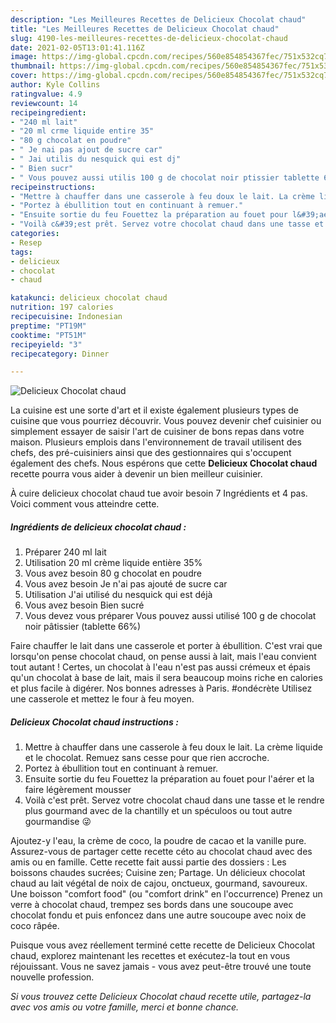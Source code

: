 ```yaml
---
description: "Les Meilleures Recettes de Delicieux Chocolat chaud"
title: "Les Meilleures Recettes de Delicieux Chocolat chaud"
slug: 4190-les-meilleures-recettes-de-delicieux-chocolat-chaud
date: 2021-02-05T13:01:41.116Z
image: https://img-global.cpcdn.com/recipes/560e854854367fec/751x532cq70/delicieux-chocolat-chaud-photo-principale-de-la-recette.jpg
thumbnail: https://img-global.cpcdn.com/recipes/560e854854367fec/751x532cq70/delicieux-chocolat-chaud-photo-principale-de-la-recette.jpg
cover: https://img-global.cpcdn.com/recipes/560e854854367fec/751x532cq70/delicieux-chocolat-chaud-photo-principale-de-la-recette.jpg
author: Kyle Collins
ratingvalue: 4.9
reviewcount: 14
recipeingredient:
- "240 ml lait"
- "20 ml crme liquide entire 35"
- "80 g chocolat en poudre"
- " Je nai pas ajout de sucre car"
- " Jai utilis du nesquick qui est dj"
- " Bien sucr"
- " Vous pouvez aussi utilis 100 g de chocolat noir ptissier tablette 66"
recipeinstructions:
- "Mettre à chauffer dans une casserole à feu doux le lait. La crème liquide et le chocolat. Remuez sans cesse pour que rien accroche."
- "Portez à ébullition tout en continuant à remuer."
- "Ensuite sortie du feu Fouettez la préparation au fouet pour l&#39;aérer et la faire légèrement mousser"
- "Voilà c&#39;est prêt. Servez votre chocolat chaud dans une tasse et le rendre plus gourmand avec de la chantilly et un spéculoos ou tout autre gourmandise 😜"
categories:
- Resep
tags:
- delicieux
- chocolat
- chaud

katakunci: delicieux chocolat chaud 
nutrition: 197 calories
recipecuisine: Indonesian
preptime: "PT19M"
cooktime: "PT51M"
recipeyield: "3"
recipecategory: Dinner

---
```



![Delicieux Chocolat chaud](https://img-global.cpcdn.com/recipes/560e854854367fec/751x532cq70/delicieux-chocolat-chaud-photo-principale-de-la-recette.jpg)

La cuisine est une sorte d'art et il existe également plusieurs types de cuisine que vous pourriez découvrir. Vous pouvez devenir chef cuisinier ou simplement essayer de saisir l'art de cuisiner de bons repas dans votre maison. Plusieurs emplois dans l'environnement de travail utilisent des chefs, des pré-cuisiniers ainsi que des gestionnaires qui s'occupent également des chefs. Nous espérons que cette <strong> Delicieux Chocolat chaud </strong> recette pourra vous aider à devenir un bien meilleur cuisinier.

<!--inarticleads1-->

À cuire delicieux chocolat chaud tue avoir besoin 7 Ingrédients et 4 pas. Voici comment vous atteindre cette.

##### Ingrédients de delicieux chocolat chaud :

1. Préparer 240 ml lait
1. Utilisation 20 ml crème liquide entière 35%
1. Vous avez besoin 80 g chocolat en poudre
1. Vous avez besoin  Je n&#39;ai pas ajouté de sucre car
1. Utilisation  J&#39;ai utilisé du nesquick qui est déjà
1. Vous avez besoin  Bien sucré
1. Vous devez vous préparer  Vous pouvez aussi utilisé 100 g de chocolat noir pâtissier (tablette 66%)


Faire chauffer le lait dans une casserole et porter à ébullition. C&#39;est vrai que lorsqu&#39;on pense chocolat chaud, on pense aussi à lait, mais l&#39;eau convient tout autant ! Certes, un chocolat à l&#39;eau n&#39;est pas aussi crémeux et épais qu&#39;un chocolat à base de lait, mais il sera beaucoup moins riche en calories et plus facile à digérer. Nos bonnes adresses à Paris. #ondécrète Utilisez une casserole et mettez le four à feu moyen. 

<!--inarticleads2-->

##### Delicieux Chocolat chaud instructions :

1. Mettre à chauffer dans une casserole à feu doux le lait. La crème liquide et le chocolat. Remuez sans cesse pour que rien accroche.
1. Portez à ébullition tout en continuant à remuer.
1. Ensuite sortie du feu Fouettez la préparation au fouet pour l&#39;aérer et la faire légèrement mousser
1. Voilà c&#39;est prêt. Servez votre chocolat chaud dans une tasse et le rendre plus gourmand avec de la chantilly et un spéculoos ou tout autre gourmandise 😜


Ajoutez-y l&#39;eau, la crème de coco, la poudre de cacao et la vanille pure. Assurez-vous de partager cette recette céto au chocolat chaud avec des amis ou en famille. Cette recette fait aussi partie des dossiers : Les boissons chaudes sucrées; Cuisine zen; Partage. Un délicieux chocolat chaud au lait végétal de noix de cajou, onctueux, gourmand, savoureux. Une boisson &#34;comfort food&#34; (ou &#34;comfort drink&#34; en l&#39;occurrence) Prenez un verre à chocolat chaud, trempez ses bords dans une soucoupe avec chocolat fondu et puis enfoncez dans une autre soucoupe avec noix de coco râpée. 

<!--inarticleads1-->

<p>
Puisque vous avez réellement terminé cette recette de Delicieux Chocolat chaud, explorez maintenant les recettes et exécutez-la tout en vous réjouissant. Vous ne savez jamais - vous avez peut-être trouvé une toute nouvelle profession.
</p>

<p>
<i>Si vous trouvez cette Delicieux Chocolat chaud recette utile, partagez-la avec vos amis ou votre famille, merci et bonne chance.</i>
</p>
